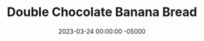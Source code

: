 ---
layout: post
title: "Double Chocolate Banana Bread"
date:   2023-03-24 00:00:00 -05000
categories: 
- Recipes
- Healthier Dessert
permalink: /recipes/double-chocolate-banana-bread
image: /assets/Food/Healthier Dessert/Choc Bread/choc-bread-cover.jpg
ing: chocbread-ing
facts: chocbread-facts
section1: Dry
start2: Banana, overripe
section2: Wet
start3: Sugar free chocolate chips
section3: Mix-ins
start4: 
section4: 
start5: 
section5: 
Prep: 10
Rest: 
Cook: 60
Source1: https://www.youtube.com/watch?v=4AaCp1rMbGo
Source2: 
whisk: https://s.samsungfood.com/ssERn
tags: 
- cocoa
- chocolate chip
- cocoa powder
- banana
- yogurt
- maple
- honey
- gluten free
- oats
- oat flour
- vic
- quick oats
- breakfast
- banana bread
- bread
- cake
- mini muffin
Description: <a href="/misc/fake-healthy-foods#banana-bread">Banana bread</a> is a great dessert for a crowd, and this healthy chocolate banana bread is a great way to still feel your best at sweets time. This dessert is minimally sweetened with honey, and fully brings out the flavor of the bananas and the cocoa for a delicious brownie flavored banana bread.  It's very similar to my <a href="pbj-muffin">Peanut Butter and Jelly Muffins</a> and my <a href="banana-bread">Oatmeal Banana Mini Muffins</a>, which you should also check out
Instructions: 
- Preheat the oven to 350F, and line a bread pan with parchment paper. Spray the inside of the paper as well<br><br>

- Whisk together dry ingredients (oat flour, cocoa powder, cornstarch, baking soda, and salt) in a bowl<br><br>

- In a separate bowl, mash a banana. Add the rest of the wet ingredients (yogurt, <a href="/recipes/natural-peanut-butter">nut butter</a>, applesauce, egg, and honey) to the bowl and mix<br><br>

- Any kind of nut butter, like peanut or almond, will work.  For a nut free version, use pumpkin seed or sunflower seed butter<br><br>

- Pour the wet ingredients into the dry, and combine with a silicone spatula.  Fold in the chocolate chips<br><br>
- <center><img src="/assets/Food/Healthier Dessert/Choc Bread/choc-bread-bowl.jpg" alt="" class="instruction-image"></center><br>

- Transfer the batter to the lined pan, and optionally top with a few extra chocolate chips<br><br>
- <center><img src="/assets/Food/Healthier Dessert/Choc Bread/choc-bread-raw.jpg" alt="" class="instruction-image"></center><br>

- Cover with aluminum foil, and bake at 350F for about 60 minutes. A toothpick should come out slightly dirty, and the internal temperature will be around 190F<br><br>
- <center><img src="/assets/Food/Healthier Dessert/Choc Bread/choc-bread-baked.jpg" alt="" class="instruction-image"></center><br>

- Alternatively, you can bake these as either mini muffins (makes 40) or standard size muffins (makes 12).  Bake at 350F until the internal temperature is around 200F, and a toothpick comes out clean.  About 12 minutes for the mini muffins or about 22 minutes for the standard size<br><br>

- Let cool completely in the fridge for about an hour, then slice
---